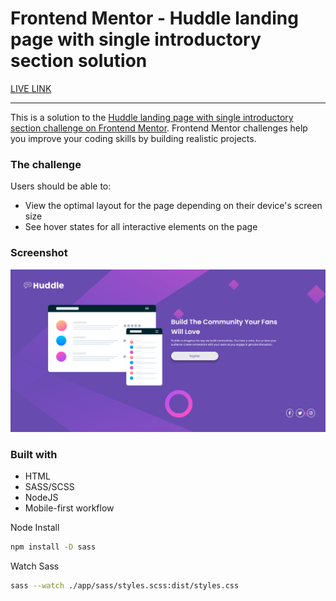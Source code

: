 # Frontend Mentor - Huddle landing page with single introductory section solution

[LIVE LINK](https://neitodesu.github.io/FEM-Huddle-Intro/)

---

This is a solution to the [Huddle landing page with single introductory section challenge on Frontend Mentor](https://www.frontendmentor.io/challenges/huddle-landing-page-with-a-single-introductory-section-B_2Wvxgi0). Frontend Mentor challenges help you improve your coding skills by building realistic projects.

### The challenge

Users should be able to:

- View the optimal layout for the page depending on their device's screen size
- See hover states for all interactive elements on the page

### Screenshot

![Screenshot](./app/assets/images/Screenshot01.png)

### Built with

- HTML
- SASS/SCSS
- NodeJS
- Mobile-first workflow

Node Install

```Bash
npm install -D sass
```

Watch Sass

```Bash
sass --watch ./app/sass/styles.scss:dist/styles.css
```
